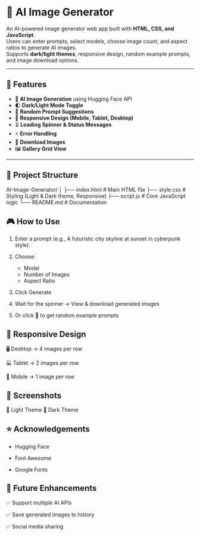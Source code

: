 # 📸 AI Image Generator  

An AI-powered image generator web app built with **HTML, CSS, and JavaScript**.  
Users can enter prompts, select models, choose image count, and aspect ratios to generate AI images.  
Supports **dark/light themes**, responsive design, random example prompts, and image download options.  

---

## 🚀 Features  

- 🎨 **AI Image Generation** using Hugging Face API  
- 🌓 **Dark/Light Mode Toggle**  
- 🔀 **Random Prompt Suggestions**  
- 📱 **Responsive Design (Mobile, Tablet, Desktop)**  
- ⏳ **Loading Spinner & Status Messages**  
- ⚡ **Error Handling**  
- 💾 **Download Images**  
- 🖼️ **Gallery Grid View**  

---

## 📂 Project Structure  

AI-Image-Generator/
│
├── index.html # Main HTML file
├── style.css # Styling (Light & Dark theme, Responsive)
├── script.js # Core JavaScript logic
└── README.md # Documentation

## 🎮 How to Use

1. Enter a prompt (e.g., A futuristic city skyline at sunset in cyberpunk style).

2. Choose:
    - Model
    - Number of Images
    - Aspect Ratio

3. Click Generate

4. Wait for the spinner → View & download generated images
5. Or click 🎲 to get random example prompts

## 📱 Responsive Design

🖥️ Desktop → 4 images per row

💻 Tablet → 2 images per row

📱 Mobile → 1 image per row

## 📸 Screenshots

🔹 Light Theme
🔹 Dark Theme

## ⭐ Acknowledgements

- Hugging Face

- Font Awesome

- Google Fonts

## 🔮 Future Enhancements

✅ Support multiple AI APIs

✅ Save generated images to history

✅ Social media sharing